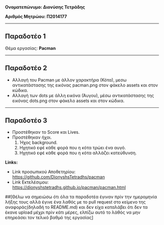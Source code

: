**Ονοματεπώνυμο: Διονύσης Τετράδης**

**Αριθμός Μητρώου: Π2014177**
_________________________
## Παραδοτέο 1
Θέμα εργασίας: **Pacman**
_________________________
## Παραδοτέο 2
* Αλλαγή του Pacman με άλλον χαρακτήρα (Κότα), μεσω αντικατάστασης της εικόνας pacman.png στον φάκελο assets και στον κώδικα.
* Αλλαγή των dots με άλλη εικόνα (Άυγου), μέσω αντικατάστασης της εικόνας dots.png στον φάκελο assets και στον κώδικα.
_________________________
## Παραδοτέο 3

* Προστέθηκαν το Score και Lives.
* Προστέθηκαν ήχοι.
   1. Ήχος background.
   2. Ηχητικό εφέ κάθε φορά που η κότα τρώει ένα αυγό.
   3. Ηχητικό εφέ κάθε φορά που η κότα αλλάζει κατεύθυνση.

**Links:**
* Link προσωπικού Αποθετηρίου: https://github.com/DionyshsTetradhs/pacman
* Link Εκτελέσιμου: https://dionyshstetradhs.github.io/pacman/pacman.html

##[Θέλω να σημειώσω ότι όλα τα παραδοτέα έγιναν πρίν την ημερομηνία λήξης τους αλλά έγινε ένα λαθός με το pull request στο κείμενο της αναφοράς(δηλαδή το README.md) και δεν είχα καταλάβει ότι δεν τα έκανε upload μέχρι πρίν κάτι μέρες, ελπίζω αυτό το λάθός να μην επηρεάσει τον τελικό βαθμό της εργασίας]
